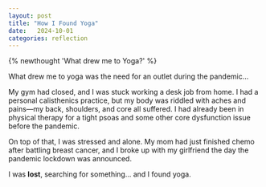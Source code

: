 ```yaml
---
layout: post
title: "How I Found Yoga"
date:   2024-10-01
categories: reflection
---
```

{% newthought 'What drew me to Yoga?' %}<!--more-->

What drew me to yoga was the need for an outlet during the pandemic...

My gym had closed, and I was stuck working a desk job from home. I had a personal calisthenics practice, but my body was riddled with aches and pains—my back, shoulders, and core all suffered. I had already been in physical therapy for a tight psoas and some other core dysfunction issue before the pandemic.

On top of that, I was stressed and alone. My mom had just finished chemo after battling breast cancer, and I broke up with my girlfriend the day the pandemic lockdown was announced.

I was **lost**, searching for something... and I found yoga.





